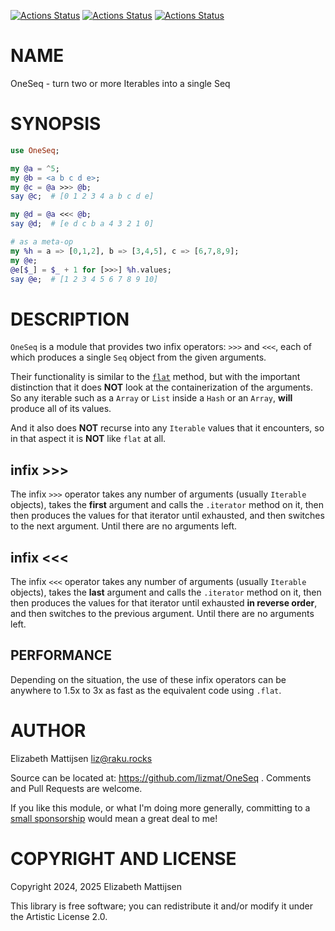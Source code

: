 [![Actions Status](https://github.com/lizmat/OneSeq/actions/workflows/linux.yml/badge.svg)](https://github.com/lizmat/OneSeq/actions) [![Actions Status](https://github.com/lizmat/OneSeq/actions/workflows/macos.yml/badge.svg)](https://github.com/lizmat/OneSeq/actions) [![Actions Status](https://github.com/lizmat/OneSeq/actions/workflows/windows.yml/badge.svg)](https://github.com/lizmat/OneSeq/actions)

NAME
====

OneSeq - turn two or more Iterables into a single Seq

SYNOPSIS
========

```raku
use OneSeq;

my @a = ^5;
my @b = <a b c d e>;
my @c = @a >>> @b;
say @c;  # [0 1 2 3 4 a b c d e]

my @d = @a <<< @b;
say @d;  # [e d c b a 4 3 2 1 0]

# as a meta-op
my %h = a => [0,1,2], b => [3,4,5], c => [6,7,8,9];
my @e;
@e[$_] = $_ + 1 for [>>>] %h.values;
say @e;  # [1 2 3 4 5 6 7 8 9 10]
```

DESCRIPTION
===========

`OneSeq` is a module that provides two infix operators: `>>>` and `<<<`, each of which produces a single `Seq` object from the given arguments.

Their functionality is similar to the [`flat`](https://docs.raku.org/routine/flat) method, but with the important distinction that it does **NOT** look at the containerization of the arguments. So any iterable such as a `Array` or `List` inside a `Hash` or an `Array`, **will** produce all of its values.

And it also does **NOT** recurse into any `Iterable` values that it encounters, so in that aspect it is **NOT** like `flat` at all.

infix >>>
---------

The infix `>>>` operator takes any number of arguments (usually `Iterable` objects), takes the **first** argument and calls the `.iterator` method on it, then then produces the values for that iterator until exhausted, and then switches to the next argument. Until there are no arguments left.

infix <<<
---------

The infix `<<<` operator takes any number of arguments (usually `Iterable` objects), takes the **last** argument and calls the `.iterator` method on it, then then produces the values for that iterator until exhausted **in reverse order**, and then switches to the previous argument. Until there are no arguments left.

PERFORMANCE
-----------

Depending on the situation, the use of these infix operators can be anywhere to 1.5x to 3x as fast as the equivalent code using `.flat`.

AUTHOR
======

Elizabeth Mattijsen <liz@raku.rocks>

Source can be located at: https://github.com/lizmat/OneSeq . Comments and Pull Requests are welcome.

If you like this module, or what I'm doing more generally, committing to a [small sponsorship](https://github.com/sponsors/lizmat/) would mean a great deal to me!

COPYRIGHT AND LICENSE
=====================

Copyright 2024, 2025 Elizabeth Mattijsen

This library is free software; you can redistribute it and/or modify it under the Artistic License 2.0.

